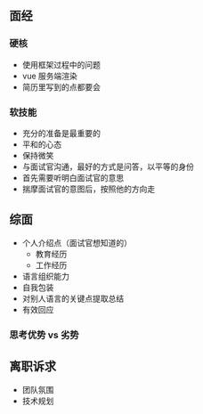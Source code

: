 ## 面经

### 硬核

- 使用框架过程中的问题
- vue 服务端渲染
- 简历里写到的点都要会

### 软技能

- 充分的准备是最重要的
- 平和的心态
- 保持微笑
- 与面试官沟通，最好的方式是问答，以平等的身份
- 首先需要听明白面试官的意思
- 揣摩面试官的意图后，按照他的方向走

## 综面

- 个人介绍点（面试官想知道的）
  - 教育经历
  - 工作经历
- 语言组织能力
- 自我包装
- 对别人语言的关键点提取总结
- 有效回应

### 思考优势 vs 劣势

## 离职诉求

- 团队氛围
- 技术规划
